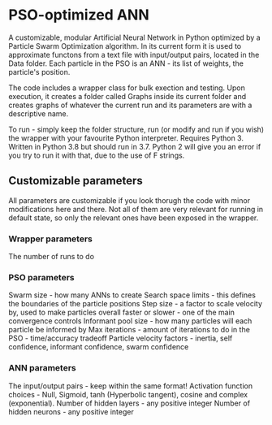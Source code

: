 # PSO-optimized ANN
A customizable, modular Artificial Neural Network in Python optimized by a Particle Swarm Optimization algorithm. In its current form it is used to approximate functons from a text file with input/output pairs, located in the Data folder. Each particle in the PSO is an ANN - its list of weights, the particle's position.

The code includes a wrapper class for bulk exection and testing. Upon execution, it creates a folder called Graphs inside its current folder and creates graphs of whatever the current run and its parameters are with a descriptive name.

To run - simply keep the folder structure, run (or modify and run if you wish) the wrapper with your favourite Python interpreter.
Requires Python 3. Written in Python 3.8 but should run in 3.7. Python 2 will give you an error if you try to run it with that, due to the use of F strings.

## Customizable parameters
All parameters are customizable if you look thorugh the code with minor modifications here and there. Not all of them are very relevant for running in default state, so only the relevant ones have been exposed in the wrapper.

### Wrapper parameters
The number of runs to do

### PSO parameters
Swarm size - how many ANNs to create 
Search space limits - this defines the boundaries of the particle positions 
Step size - a factor to scale velocity by, used to make particles overall faster or slower - one of the main convergence controls
Informant pool size - how many particles will each particle be informed by
Max iterations - amount of iterations to do in the PSO - time/accuracy tradeoff 
Particle velocity factors - inertia, self confidence, informant confidence, swarm confidence

### ANN parameters
The input/output pairs - keep within the same format!
Activation function choices - Null, Sigmoid, tanh (Hyperbolic tangent), cosine and complex (exponential).
Number of hidden layers - any positive integer
Number of hidden neurons - any positive integer

